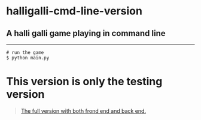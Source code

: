 # halligalli-cmd-line-version
## A halli galli game playing in command line
---


```shell
# run the game
$ python main.py
```

# This version is only the testing version
> [The full version with both frond end and back end.](https://github.com/PQbros/halligalli)